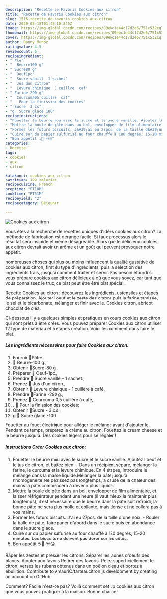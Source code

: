 ```yaml
---
description: "Recette de Favoris Cookies aux citron"
title: "Recette de Favoris Cookies aux citron"
slug: 1516-recette-de-favoris-cookies-aux-citron
date: 2020-05-18T01:45:10.845Z
image: https://img-global.cpcdn.com/recipes/09ebc1e44c17d2e6/751x532cq70/cookies-aux-citron-photo-principale-de-la-recette.jpg
thumbnail: https://img-global.cpcdn.com/recipes/09ebc1e44c17d2e6/751x532cq70/cookies-aux-citron-photo-principale-de-la-recette.jpg
cover: https://img-global.cpcdn.com/recipes/09ebc1e44c17d2e6/751x532cq70/cookies-aux-citron-photo-principale-de-la-recette.jpg
author: Danny Munoz
ratingvalue: 4.5
reviewcount: 6
recipeingredient:
- " Pte"
- "  Beurre100 g"
- " Sucre80 g"
- "  Oeuf1pc"
- "  Sucre vanill  1 sachet"
- "  Jus dun citron"
- "  Levure chimique  1 cuillre  caf"
- " Farine 290 g"
- "  Courcuma05 cuillre  caf"
- "   Pour la finission des cookies"
- " Sucre  3 cs"
- "g  Sucre glace 100"
recipeinstructions:
- "Fouetter le beurre mou avec le sucre et le sucre vanille. Ajoutez l&#39;oeuf et le jus de citron, et battez bien. Dans un récipient séparé, mélanger la farine, le curcuma et la levure chimique. En 4 étapes, introduire le mélange dans la masse liquide.Mélanger la pâte jusqu&#39;à l&#39;homogénéité.Ne pétrissez pas longtemps, à cause de la chaleur des mains la pâte commencera à devenir plus liquide."
- "Mettre la boule de pâte dans un bol, envelopper de film alimentaire, et laisser réfrigérateur pendant une heure (il vaut mieux la maintenir plus longtemps), il est nécessaire que le beurre dans la pâte soit refroidi, la bonne pâte ne sera plus molle et collante, mais dense et ne collera pas à vos mains."
- "Former les futurs biscuits. J&#39;ai eu 27pcs. de la taille d&#39;une noix. Rouler la balle de pâte, faire paner d&#39;abord dans le sucre puis en abondance dans le sucre glace."
- "Cuire sur du papier sulfurisé au four chauffé à 180 degrés, 15-20 minutes. Les biscuits ne doivent pas dorer sur les côtés."
- "Bon appétit ☕️🍪 ☀️😘"
categories:
- Recette
tags:
- cookies
- aux
- citron

katakunci: cookies aux citron 
nutrition: 100 calories
recipecuisine: French
preptime: "PT10M"
cooktime: "PT51M"
recipeyield: "2"
recipecategory: Déjeuner

---
```



![Cookies aux citron](https://img-global.cpcdn.com/recipes/09ebc1e44c17d2e6/751x532cq70/cookies-aux-citron-photo-principale-de-la-recette.jpg)

Vous êtes à la recherche de recettes uniques d'idées cookies aux citron? La méthode de fabrication est dérange facile. Si faux processus alors le résultat sera insipide et même désagréable. Alors que le délicieux cookies aux citron devrait avoir un arôme et un goût qui peuvent provoquer notre appétit.

nombreuses choses qui plus ou moins influencent la qualité gustative de cookies aux citron, first du type d'ingrédients, puis la sélection des ingrédients frais, jusqu'à comment traiter et servir. Pas besoin étourdi si veux prépare cookies aux citron délicieux à où que vous soyez, car tant que vous connaissez le truc, ce plat peut être être plat spécial.

Recette Cookies au citron : découvrez les ingrédients, ustensiles et étapes de préparation. Ajouter l&#39;oeuf et le zeste des citrons puis la farine tamisée, le sel et le bicarbonate, mélanger et finir avec le. Cookies citron, abricot chocolat de cléa.


Ci-dessous il y a quelques simples et pratiques en cours cookies aux citron qui sont prêts à être créés. Vous pouvez préparer Cookies aux citron utiliser 12 type de matériau et 5 étapes création. Voici les comment dans faire le plat.

<!--inarticleads1-->

##### Les ingrédients nécessaires pour faire Cookies aux citron:

1. Fournir  🔹Pâte:
1.   🍋 Beurre-100 g.,
1. Obtenir  🍋Sucre-80 g.,
1. Préparer  🍋 Oeuf-1pc.,
1. Prendre  🍋 Sucre vanillé – 1 sachet.,
1. Prenez  🍋 Jus d&#39;un citron.,
1. Obtenir  🍋 Levure chimique - 1 cuillère à café,
1. Prendre  🍋Farine -290 g.,
1. Prenez  🍋 Courcuma-0,5 cuillère à café,
1.   . 🔹 Pour la finission des cookies:
1. Obtenir  🍋Sucre - 3 c.s.,
1.  g 🍋 Sucre glace -100


Fouetter au fouet électrique pour alléger le mélange avant d&#39;ajouter le. Pendant ce temps, préparez la crème au citron. Fouettez le cream cheese et le beurre jusqu&#39;à. Des cookies légers pour se régaler ! 

<!--inarticleads2-->

##### Instructions Créer Cookies aux citron:

1. Fouetter le beurre mou avec le sucre et le sucre vanille. Ajoutez l&#39;oeuf et le jus de citron, et battez bien. - Dans un récipient séparé, mélanger la farine, le curcuma et la levure chimique. En 4 étapes, introduire le mélange dans la masse liquide.Mélanger la pâte jusqu&#39;à l&#39;homogénéité.Ne pétrissez pas longtemps, à cause de la chaleur des mains la pâte commencera à devenir plus liquide.
1. Mettre la boule de pâte dans un bol, envelopper de film alimentaire, et laisser réfrigérateur pendant une heure (il vaut mieux la maintenir plus longtemps), il est nécessaire que le beurre dans la pâte soit refroidi, la bonne pâte ne sera plus molle et collante, mais dense et ne collera pas à vos mains.
1. Former les futurs biscuits. J&#39;ai eu 27pcs. de la taille d&#39;une noix. - Rouler la balle de pâte, faire paner d&#39;abord dans le sucre puis en abondance dans le sucre glace.
1. Cuire sur du papier sulfurisé au four chauffé à 180 degrés, 15-20 minutes. Les biscuits ne doivent pas dorer sur les côtés.
1. Bon appétit ☕️🍪 ☀️😘


Râper les zestes et presser les citrons. Séparer les jaunes d&#39;oeufs des blancs. Ajouter aux favoris Retirer des favoris. Pelez superficiellement le citron, versez les rubans obtenus dans un poêlon d&#39;eau et portez à ébullition. Contribute to AmauriC/tarteaucitron.js development by creating an account on GitHub. 


Comment? Facile n'est-ce pas? Voilà comment set up cookies aux citron que vous pouvez pratiquer à la maison. Bonne chance!
